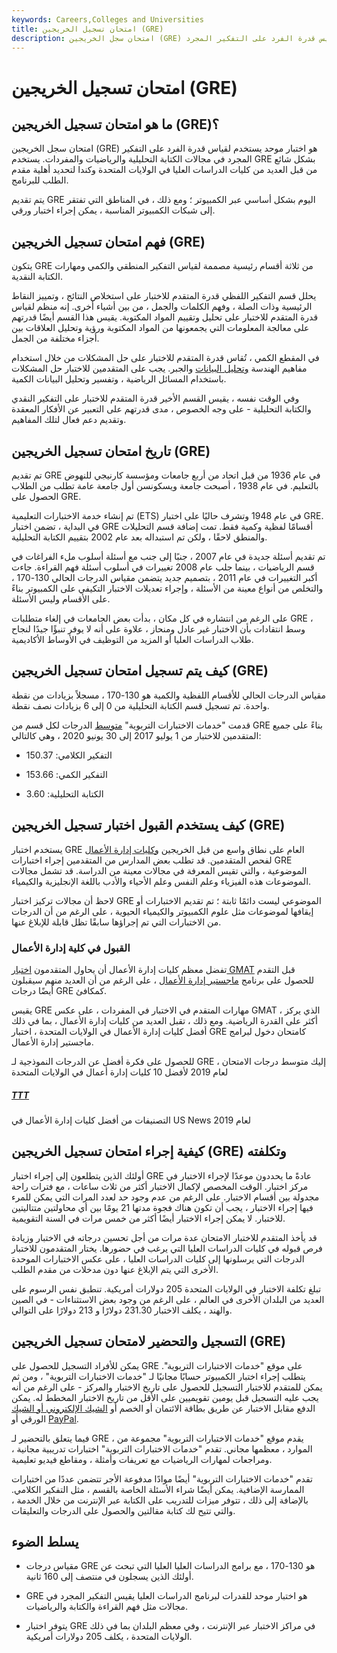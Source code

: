 ```yaml
---
keywords: Careers,Colleges and Universities
title: امتحان تسجيل الخريجين (GRE)
description: امتحان سجل الخريجين (GRE) هو اختبار موحد يقيس قدرة الفرد على التفكير المجرد.
---
```


# امتحان تسجيل الخريجين (GRE)
## ما هو امتحان تسجيل الخريجين (GRE)؟

امتحان سجل الخريجين (GRE) هو اختبار موحد يستخدم لقياس قدرة الفرد على التفكير المجرد في مجالات الكتابة التحليلية والرياضيات والمفردات. يستخدم GRE بشكل شائع من قبل العديد من كليات الدراسات العليا في الولايات المتحدة وكندا لتحديد أهلية مقدم الطلب للبرنامج.

يتم تقديم GRE اليوم بشكل أساسي عبر الكمبيوتر ؛ ومع ذلك ، في المناطق التي تفتقر إلى شبكات الكمبيوتر المناسبة ، يمكن إجراء اختبار ورقي.

## فهم امتحان تسجيل الخريجين (GRE)

يتكون GRE من ثلاثة أقسام رئيسية مصممة لقياس التفكير المنطقي والكمي ومهارات الكتابة النقدية.

يحلل قسم التفكير اللفظي قدرة المتقدم للاختبار على استخلاص النتائج ، وتمييز النقاط الرئيسية وذات الصلة ، وفهم الكلمات والجمل ، من بين أشياء أخرى. إنه منظم لقياس قدرة المتقدم للاختبار على تحليل وتقييم المواد المكتوبة. يقيس هذا القسم أيضًا قدرتهم على معالجة المعلومات التي يجمعونها من المواد المكتوبة ورؤية وتحليل العلاقات بين أجزاء مختلفة من الجمل.

في المقطع الكمي ، تُقاس قدرة المتقدم للاختبار على حل المشكلات من خلال استخدام مفاهيم الهندسة [وتحليل البيانات](/data-analytics) والجبر. يجب على المتقدمين للاختبار حل المشكلات باستخدام المسائل الرياضية ، وتفسير وتحليل البيانات الكمية.

وفي الوقت نفسه ، يقيس القسم الأخير قدرة المتقدم للاختبار على التفكير النقدي والكتابة التحليلية - على وجه الخصوص ، مدى قدرتهم على التعبير عن الأفكار المعقدة وتقديم دعم فعال لتلك المفاهيم.

## تاريخ امتحان تسجيل الخريجين (GRE)

تم تقديم GRE في عام 1936 من قبل اتحاد من أربع جامعات ومؤسسة كارنيجي للنهوض بالتعليم. في عام 1938 ، أصبحت جامعة ويسكونسن أول جامعة عامة تطلب من الطلاب الحصول على GRE.

تم إنشاء خدمة الاختبارات التعليمية (ETS) في عام 1948 وتشرف حاليًا على اختبار GRE. في البداية ، تضمن اختبار GRE أقسامًا لفظية وكمية فقط. تمت إضافة قسم التحليلات والمنطق لاحقًا ، ولكن تم استبداله بعد عام 2002 بتقييم الكتابة التحليلية.

تم تقديم أسئلة جديدة في عام 2007 ، جنبًا إلى جنب مع أسئلة أسلوب ملء الفراغات في قسم الرياضيات ، بينما جلب عام 2008 تغييرات في أسلوب أسئلة فهم القراءة. جاءت أكبر التغييرات في عام 2011 ، بتصميم جديد يتضمن مقياس الدرجات الحالي 130-170 ، والتخلص من أنواع معينة من الأسئلة ، وإجراء تعديلات الاختبار التكيفي على الكمبيوتر بناءً على الأقسام وليس الأسئلة.

على الرغم من انتشاره في كل مكان ، بدأت بعض الجامعات في إلغاء متطلبات GRE ، وسط انتقادات بأن الاختبار غير عادل ومنحاز ، علاوة على أنه لا يوفر تنبؤًا جيدًا لنجاح طلاب الدراسات العليا أو المزيد من التوظيف في الأوساط الأكاديمية.

## كيف يتم تسجيل امتحان تسجيل الخريجين (GRE)

مقياس الدرجات الحالي للأقسام اللفظية والكمية هو 130-170 ، مسجلاً بزيادات من نقطة واحدة. تم تسجيل قسم الكتابة التحليلية من 0 إلى 6 بزيادات نصف نقطة.

قدمت "خدمات الاختبارات التربوية" [متوسط](/mean) الدرجات لكل قسم من GRE بناءً على جميع المتقدمين للاختبار من 1 يوليو 2017 إلى 30 يونيو 2020 ، وهي كالتالي:

- التفكير الكلامي: 150.37

- التفكير الكمي: 153.66

- الكتابة التحليلية: 3.60

## كيف يستخدم القبول اختبار تسجيل الخريجين (GRE)

يستخدم اختبار GRE العام على نطاق واسع من قبل الخريجين [وكليات إدارة الأعمال](/b-school) لفحص المتقدمين. قد تطلب بعض المدارس من المتقدمين إجراء اختبارات GRE الموضوعية ، والتي تقيس المعرفة في مجالات معينة من الدراسة. قد تشمل مجالات الموضوعات هذه الفيزياء وعلم النفس وعلم الأحياء والأدب باللغة الإنجليزية والكيمياء.

لاحظ أن مجالات تركيز اختبار GRE الموضوعي ليست دائمًا ثابتة ؛ تم تقديم الاختبارات أو إيقافها لموضوعات مثل علوم الكمبيوتر والكيمياء الحيوية ، على الرغم من أن الدرجات من الاختبارات التي تم إجراؤها سابقًا تظل قابلة للإبلاغ عنها.

### القبول في كلية إدارة الأعمال

تفضل معظم كليات إدارة الأعمال أن يحاول المتقدمون [اختبار GMAT](/graduate-management-admission-test-mba) قبل التقدم للحصول على برنامج [ماجستير إدارة الأعمال](/mba) ، على الرغم من أن العديد منهم سيقبلون أيضًا درجات GRE كمكافئ.

يقيس GRE مهارات المتقدم في الاختبار في المفردات ، على عكس GMAT ، الذي يركز أكثر على القدرة الرياضية. ومع ذلك ، تقبل العديد من كليات إدارة الأعمال ، بما في ذلك أفضل كليات إدارة الأعمال في الولايات المتحدة ، اختبار GRE كامتحان دخول لبرامج ماجستير إدارة الأعمال.

للحصول على فكرة أفضل عن الدرجات النموذجية لـ GRE ، إليك متوسط درجات الامتحان لعام 2019 لأفضل 10 كليات إدارة أعمال في الولايات المتحدة

<h5> <a href=""> TTT </a> </h5>

التصنيفات من أفضل كليات إدارة الأعمال في US News لعام 2019

## كيفية إجراء امتحان تسجيل الخريجين (GRE) وتكلفته

أولئك الذين يتطلعون إلى إجراء اختبار GRE عادةً ما يحددون موعدًا لإجراء الاختبار في مركز اختبار. الوقت المخصص لإكمال الاختبار أكثر من ثلاث ساعات ، مع فترات راحة مجدولة بين أقسام الاختبار. على الرغم من عدم وجود حد لعدد المرات التي يمكن للمرء فيها إجراء الاختبار ، يجب أن تكون هناك فجوة مدتها 21 يومًا بين أي محاولتين متتاليتين للاختبار. لا يمكن إجراء الاختبار أيضًا أكثر من خمس مرات في السنة التقويمية.

قد يأخذ المتقدم للاختبار الامتحان عدة مرات من أجل تحسين درجاته في الاختبار وزيادة فرص قبوله في كليات الدراسات العليا التي يرغب في حضورها. يختار المتقدمون للاختبار الدرجات التي يرسلونها إلى كليات الدراسات العليا ، على عكس الاختبارات الموحدة الأخرى التي يتم الإبلاغ عنها دون مدخلات من مقدم الطلب.

تبلغ تكلفة الاختبار في الولايات المتحدة 205 دولارات أمريكية. تنطبق نفس الرسوم على العديد من البلدان الأخرى في العالم ، على الرغم من وجود بعض الاستثناءات - في الصين والهند ، يكلف الاختبار 231.30 دولارًا و 213 دولارًا على التوالي.

## التسجيل والتحضير لامتحان تسجيل الخريجين (GRE)

يمكن للأفراد التسجيل للحصول على GRE على موقع "خدمات الاختبارات التربوية". يتطلب إجراء اختبار الكمبيوتر حسابًا مجانيًا لـ "خدمات الاختبارات التربوية" ، ومن ثم يمكن للمتقدم للاختبار التسجيل للحصول على تاريخ الاختبار والمركز - على الرغم من أنه يجب عليه التسجيل قبل يومين تقويميين على الأقل من تاريخ الاختبار المخطط له. يمكن الدفع مقابل الاختبار عن طريق بطاقة الائتمان أو الخصم أو [الشيك الإلكتروني أو الشيك](/electroniccheck) الورقي أو [PayPal](/paypal).

فيما يتعلق بالتحضير لـ GRE ، يقدم موقع "خدمات الاختبارات التربوية" مجموعة من الموارد ، معظمها مجاني. تقدم "خدمات الاختبارات التربوية" اختبارات تدريبية مجانية ، ومراجعات لمهارات الرياضيات مع تعريفات وأمثلة ، ومقاطع فيديو تعليمية.

تقدم "خدمات الاختبارات التربوية" أيضًا موادًا مدفوعة الأجر تتضمن عددًا من اختبارات الممارسة الإضافية. يمكن أيضًا شراء الأسئلة الخاصة بالقسم ، مثل التفكير الكلامي. بالإضافة إلى ذلك ، تتوفر ميزات للتدريب على الكتابة عبر الإنترنت من خلال الخدمة ، والتي تتيح لك كتابة مقالتين والحصول على الدرجات والتعليقات.

## يسلط الضوء

- مقياس درجات GRE هو 130-170 ، مع برامج الدراسات العليا العليا التي تبحث عن أولئك الذين يسجلون في منتصف إلى 160 ثانية.

- GRE هو اختبار موحد للقدرات لبرنامج الدراسات العليا يقيس التفكير المجرد في مجالات مثل فهم القراءة والكتابة والرياضيات.

- يتوفر اختبار GRE في مراكز الاختبار عبر الإنترنت ، وفي معظم البلدان بما في ذلك الولايات المتحدة ، يكلف 205 دولارات أمريكية.

